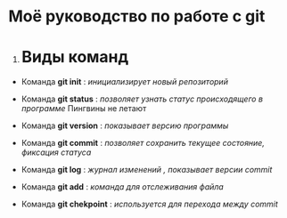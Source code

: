 # Моё руководство по работе с git
1. # Виды команд
* Команда **git init** : *инициализирует новый репозиторий*

* Команда **git status** : *позволяет узнать статус происходящего в программе*
Пингвины не летают 

* Команда **git version** : *показывает версию программы* 

* Команда **git commit** : *позволяет сохранить текущее состояние, фиксация статуса* 

* Команда **git log** : *журнал изменений , показывает версии commit* 

* Команда **git add** : *команда для отслеживания файла* 

* Команда **git chekpoint** : *используется для перехода между commit* 